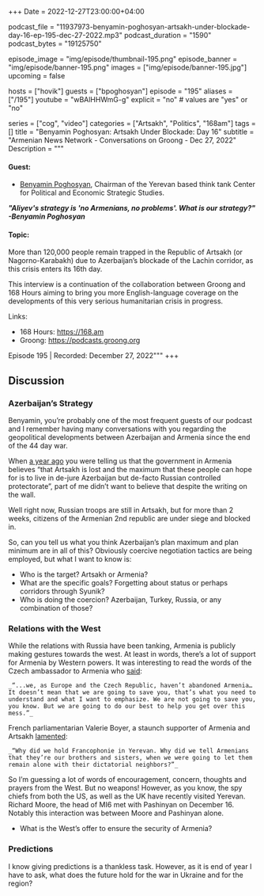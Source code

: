 +++
Date = 2022-12-27T23:00:00+04:00

podcast_file = "11937973-benyamin-poghosyan-artsakh-under-blockade-day-16-ep-195-dec-27-2022.mp3"
podcast_duration = "1590"
podcast_bytes = "19125750"

episode_image = "img/episode/thumbnail-195.png"
episode_banner = "img/episode/banner-195.png"
images = ["img/episode/banner-195.jpg"]
upcoming = false

hosts = ["hovik"]
guests = ["bpoghosyan"]
episode = "195"
aliases = ["/195"]
youtube = "wBAlHHWmG-g"
explicit = "no" # values are "yes" or "no"

series = ["cog", "video"]
categories = ["Artsakh", "Politics", "168am"]
tags = []
title = "Benyamin Poghosyan: Artsakh Under Blockade: Day 16"
subtitle = "Armenian News Network - Conversations on Groong - Dec 27, 2022"
Description = """

#### Guest:
* [Benyamin Poghosyan](/guest/bpoghosyan), Chairman of the Yerevan based think tank Center for Political and Economic Strategic Studies.

***"Aliyev's strategy is 'no Armenians, no problems'. What is our strategy?" -Benyamin Poghosyan***

#### Topic:

More than 120,000 people remain trapped in the Republic of Artsakh (or Nagorno-Karabakh) due to Azerbaijan’s blockade of the Lachin corridor, as this crisis enters its 16th day.

This interview is a continuation of the collaboration between Groong and 168 Hours aiming to bring you more English-language coverage on the developments of this very serious humanitarian crisis in progress.

Links:
  - 168 Hours: https://168.am
  - Groong: https://podcasts.groong.org

Episode 195 | Recorded: December 27, 2022"""
+++



## Discussion


### Azerbaijan’s Strategy

Benyamin, you’re probably one of the most frequent guests of our podcast and I remember having many conversations with you regarding the geopolitical developments between Azerbaijan and Armenia since the end of the 44 day war.

When [a year ago](https://podcasts.groong.org/106-zoom-for-democracy-domestic-regional-politics-artsakh-independence-at-30-ep-106-dec-12-2021/) you were telling us that the government in Armenia believes “that Artsakh is lost and the maximum that these people can hope for is to live in de-jure Azerbaijan but de-facto Russian controlled protectorate”, part of me didn’t want to believe that despite the writing on the wall.

Well right now, Russian troops are still in Artsakh, but for more than 2 weeks, citizens of the Armenian 2nd republic are under siege and blocked in.

So, can you tell us what you think Azerbaijan’s plan maximum and plan minimum are in all of this? Obviously coercive negotiation tactics are being employed, but what I want to know is:



* Who is the target? Artsakh or Armenia?
* What are the specific goals? Forgetting about status or perhaps corridors through Syunik? 
* Who is doing the coercion? Azerbaijan, Turkey, Russia, or any combination of those?


### Relations with the West

While the relations with Russia have been tanking, Armenia is publicly making gestures towards the west. At least in words, there’s a lot of support for Armenia by Western powers. It was interesting to read the words of the Czech ambassador to Armenia who [said](https://www.azatutyun.am/a/32187660.html):

    _“...we, as Europe and the Czech Republic, haven’t abandoned Armenia…It doesn’t mean that we are going to save you, that’s what you need to understand and what I want to emphasize. We are not going to save you, you know. But we are going to do our best to help you get over this mess.”_

French parliamentarian Valerie Boyer, a staunch supporter of Armenia and Artsakh [lamented](https://www.youtube.com/watch?v=C-Th7o62_FI):

    _“Why did we hold Francophonie in Yerevan. Why did we tell Armenians that they’re our brothers and sisters, when we were going to let them remain alone with their dictatorial neighbors?”_

So I’m guessing a lot of words of encouragement, concern, thoughts and prayers from the West. But no weapons! However, as you know, the spy chiefs from both the US, as well as the UK have recently visited Yerevan. Richard Moore, the head of MI6 met with Pashinyan on December 16. Notably this interaction was between Moore and Pashinyan alone.

* What is the West’s offer to ensure the security of Armenia?

### Predictions

I know giving predictions is a thankless task. However, as it is end of year I have to ask, what does the future hold for the war in Ukraine and for the region? 
